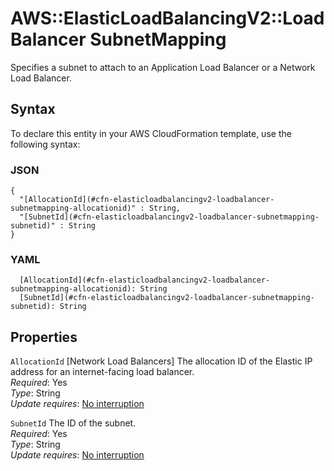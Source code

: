 # AWS::ElasticLoadBalancingV2::LoadBalancer SubnetMapping<a name="aws-properties-elasticloadbalancingv2-loadbalancer-subnetmapping"></a>

Specifies a subnet to attach to an Application Load Balancer or a Network Load Balancer\.

## Syntax<a name="aws-properties-elasticloadbalancingv2-loadbalancer-subnetmapping-syntax"></a>

To declare this entity in your AWS CloudFormation template, use the following syntax:

### JSON<a name="aws-properties-elasticloadbalancingv2-loadbalancer-subnetmapping-syntax.json"></a>

```
{
  "[AllocationId](#cfn-elasticloadbalancingv2-loadbalancer-subnetmapping-allocationid)" : String,
  "[SubnetId](#cfn-elasticloadbalancingv2-loadbalancer-subnetmapping-subnetid)" : String
}
```

### YAML<a name="aws-properties-elasticloadbalancingv2-loadbalancer-subnetmapping-syntax.yaml"></a>

```
  [AllocationId](#cfn-elasticloadbalancingv2-loadbalancer-subnetmapping-allocationid): String
  [SubnetId](#cfn-elasticloadbalancingv2-loadbalancer-subnetmapping-subnetid): String
```

## Properties<a name="aws-properties-elasticloadbalancingv2-loadbalancer-subnetmapping-properties"></a>

`AllocationId`  <a name="cfn-elasticloadbalancingv2-loadbalancer-subnetmapping-allocationid"></a>
\[Network Load Balancers\] The allocation ID of the Elastic IP address for an internet\-facing load balancer\.  
*Required*: Yes  
*Type*: String  
*Update requires*: [No interruption](https://docs.aws.amazon.com/AWSCloudFormation/latest/UserGuide/using-cfn-updating-stacks-update-behaviors.html#update-no-interrupt)

`SubnetId`  <a name="cfn-elasticloadbalancingv2-loadbalancer-subnetmapping-subnetid"></a>
The ID of the subnet\.  
*Required*: Yes  
*Type*: String  
*Update requires*: [No interruption](https://docs.aws.amazon.com/AWSCloudFormation/latest/UserGuide/using-cfn-updating-stacks-update-behaviors.html#update-no-interrupt)
